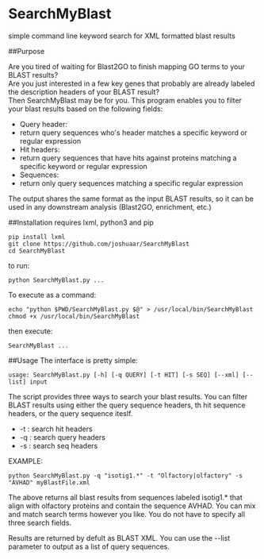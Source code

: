 SearchMyBlast
=============

simple command line keyword search for XML formatted blast results


##Purpose

   Are you tired of waiting for Blast2GO to finish mapping GO terms to your BLAST results?  
   Are you just interested in a few key genes that probably are already labeled the description headers of your BLAST result?  
   Then SearchMyBlast may be for you. This program enables you to filter your blast results based on the following fields:  

* Query header: 
 * return query sequences who's header matches a specific keyword or regular expression
* Hit headers:
 * return query sequences that have hits against proteins matching a specific keyword or regular expression
* Sequences:
 * return only query sequences matching a specific regular expression

The output shares the same format as the input BLAST results, so it can be used in any downstream analysis (Blast2GO, enrichment, etc.)

##Installation
requires lxml, python3 and pip

    pip install lxml
    git clone https://github.com/joshuaar/SearchMyBlast
    cd SearchMyBlast

to run:

    python SearchMyBlast.py ...

To execute as a command:

    echo "python $PWD/SearchMyBlast.py $@" > /usr/local/bin/SearchMyBlast
    chmod +x /usr/local/bin/SearchMyBlast
    
then execute:

    SearchMyBlast ...
    
    
##Usage
The interface is pretty simple:

    usage: SearchMyBlast.py [-h] [-q QUERY] [-t HIT] [-s SEQ] [--xml] [--list] input

The script provides three ways to search your blast results. You can filter BLAST results using either the query sequence headers, th hit sequence headers, or the query sequence iteslf.
    
* -t : search hit headers
* -q : search query headers
* -s : search seq headers

EXAMPLE:

    python SearchMyBlast.py -q "isotig1.*" -t "Olfactory|olfactory" -s "AVHAD" myBlastFile.xml

The above returns all blast results from sequences labeled isotig1.* that align with olfactory proteins and contain the sequence AVHAD.
You can mix and match search terms however you like. You do not have to specify all three search fields.

Results are returned by defult as BLAST XML. You can use the --list parameter to output as a list of query sequences.
